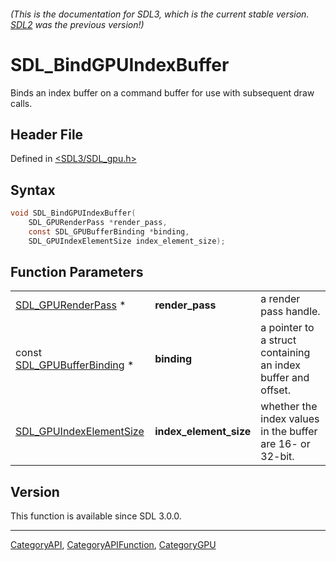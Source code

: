 ###### (This is the documentation for SDL3, which is the current stable version. [SDL2](https://wiki.libsdl.org/SDL2/) was the previous version!)
# SDL_BindGPUIndexBuffer

Binds an index buffer on a command buffer for use with subsequent draw calls.

## Header File

Defined in [<SDL3/SDL_gpu.h>](https://github.com/libsdl-org/SDL/blob/main/include/SDL3/SDL_gpu.h)

## Syntax

```c
void SDL_BindGPUIndexBuffer(
    SDL_GPURenderPass *render_pass,
    const SDL_GPUBufferBinding *binding,
    SDL_GPUIndexElementSize index_element_size);
```

## Function Parameters

|                                                      |                        |                                                              |
| ---------------------------------------------------- | ---------------------- | ------------------------------------------------------------ |
| [SDL_GPURenderPass](SDL_GPURenderPass) *             | **render_pass**        | a render pass handle.                                        |
| const [SDL_GPUBufferBinding](SDL_GPUBufferBinding) * | **binding**            | a pointer to a struct containing an index buffer and offset. |
| [SDL_GPUIndexElementSize](SDL_GPUIndexElementSize)   | **index_element_size** | whether the index values in the buffer are 16- or 32-bit.    |

## Version

This function is available since SDL 3.0.0.

----
[CategoryAPI](CategoryAPI), [CategoryAPIFunction](CategoryAPIFunction), [CategoryGPU](CategoryGPU)

